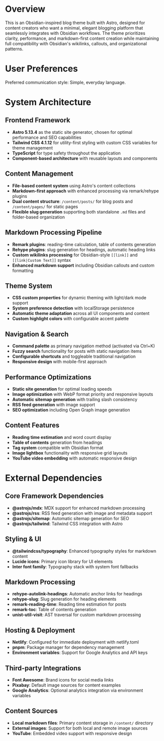 # Overview

This is an Obsidian-inspired blog theme built with Astro, designed for content creators who want a minimal, elegant blogging platform that seamlessly integrates with Obsidian workflows. The theme prioritizes clarity, performance, and markdown-first content creation while maintaining full compatibility with Obsidian's wikilinks, callouts, and organizational patterns.

# User Preferences

Preferred communication style: Simple, everyday language.

# System Architecture

## Frontend Framework
- **Astro 5.13.4** as the static site generator, chosen for optimal performance and SEO capabilities
- **Tailwind CSS 4.1.12** for utility-first styling with custom CSS variables for theme management
- **TypeScript** for type safety throughout the application
- **Component-based architecture** with reusable layouts and components

## Content Management
- **File-based content system** using Astro's content collections
- **Markdown-first approach** with enhanced processing via remark/rehype plugins
- **Dual content structure**: `/content/posts/` for blog posts and `/content/pages/` for static pages
- **Flexible slug generation** supporting both standalone `.md` files and folder-based organization

## Markdown Processing Pipeline
- **Remark plugins**: reading-time calculation, table of contents generation
- **Rehype plugins**: slug generation for headings, automatic heading links
- **Custom wikilinks processing** for Obsidian-style `[[link]]` and `[[link|Custom Text]]` syntax
- **Enhanced markdown support** including Obsidian callouts and custom formatting

## Theme System
- **CSS custom properties** for dynamic theming with light/dark mode support
- **System preference detection** with localStorage persistence
- **Automatic theme adaptation** across all UI components and content
- **Custom highlight colors** with configurable accent palette

## Navigation & Search
- **Command palette** as primary navigation method (activated via Ctrl+K)
- **Fuzzy search** functionality for posts with static navigation items
- **Configurable shortcuts** and toggleable traditional navigation
- **Responsive design** with mobile-first approach

## Performance Optimizations
- **Static site generation** for optimal loading speeds
- **Image optimization** with WebP format priority and responsive layouts
- **Automatic sitemap generation** with trailing slash consistency
- **RSS feed generation** with image support
- **SEO optimization** including Open Graph image generation

## Content Features
- **Reading time estimation** and word count display
- **Table of contents** generation from headings
- **Tag system** compatible with Obsidian format
- **Image lightbox** functionality with responsive grid layouts
- **YouTube video embedding** with automatic responsive design

# External Dependencies

## Core Framework Dependencies
- **@astrojs/mdx**: MDX support for enhanced markdown processing
- **@astrojs/rss**: RSS feed generation with image and metadata support
- **@astrojs/sitemap**: Automatic sitemap generation for SEO
- **@astrojs/tailwind**: Tailwind CSS integration with Astro

## Styling & UI
- **@tailwindcss/typography**: Enhanced typography styles for markdown content
- **Lucide icons**: Primary icon library for UI elements
- **Inter font family**: Typography stack with system font fallbacks

## Markdown Processing
- **rehype-autolink-headings**: Automatic anchor links for headings
- **rehype-slug**: Slug generation for heading elements
- **remark-reading-time**: Reading time estimation for posts
- **remark-toc**: Table of contents generation
- **unist-util-visit**: AST traversal for custom markdown processing

## Hosting & Deployment
- **Netlify**: Configured for immediate deployment with netlify.toml
- **pnpm**: Package manager for dependency management
- **Environment variables**: Support for Google Analytics and API keys

## Third-party Integrations
- **Font Awesome**: Brand icons for social media links
- **Pixabay**: Default image sources for content examples
- **Google Analytics**: Optional analytics integration via environment variables

## Content Sources
- **Local markdown files**: Primary content storage in `/content/` directory
- **External images**: Support for both local and remote image sources
- **YouTube**: Embedded video support with responsive design